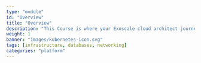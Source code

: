 ```yaml
---
type: "module"
id: "Overview"
title: "Overview"
description: "This Course is where your Exoscale cloud architect journey begins It will help you learn the core technical concepts, dive into networking components and configuration, and introduce you to critical cloud topics."
weight: 1
banner: "images/kubernetes-icon.svg"
tags: [infrastructure, databases, networking]
categories: "platform"
---
```

